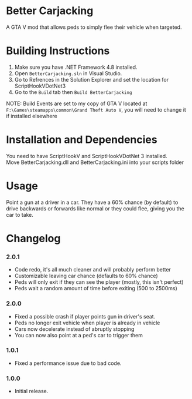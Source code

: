 # Better Carjacking

A GTA V mod that allows peds to simply flee their vehicle when targeted.

# Building Instructions
1. Make sure you have .NET Framework 4.8 installed.
2. Open `BetterCarjacking.sln` in Visual Studio.
3. Go to Refrences in the Solution Explorer and set the location for ScriptHookVDotNet3
4. Go to the `Build` tab then `Build BetterCarjacking`

NOTE: Build Events are set to my copy of GTA V located at `F:\Games\steamapps\common\Grand Theft Auto V`, you will need to change it if installed elsewhere

# Installation and Dependencies
You need to have ScriptHookV and ScriptHookVDotNet 3 installed.  
Move BetterCarjacking.dll and BetterCarjacking.ini into your scripts folder

# Usage
Point a gun at a driver in a car. They have a 60% chance (by default) to drive backwards or forwards like normal or they could flee, giving you the car to take.

# Changelog
### 2.0.1
- Code redo, it's all much cleaner and will probably perform better
- Customizable leaving car chance (defaults to 60% chance)
- Peds will only exit if they can see the player (mostly, this isn't perfect)
- Peds wait a random amount of time before exiting (500 to 2500ms)

### 2.0.0
- Fixed a possible crash if player points gun in driver's seat.
- Peds no longer exit vehicle when player is already in vehicle
- Cars now decelerate instead of abruptly stopping
- You can now also point at a ped's car to trigger them

### 1.0.1
- Fixed a performance issue due to bad code.

### 1.0.0
- Initial release.
